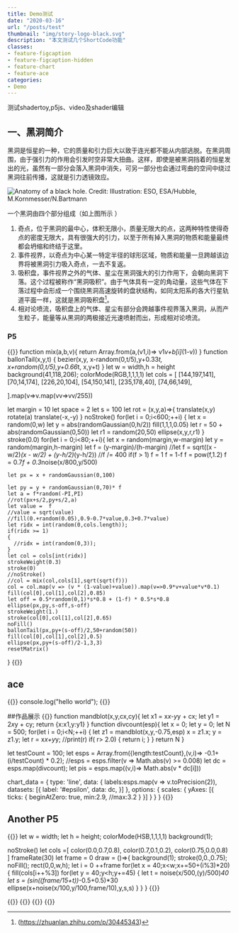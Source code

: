 ```yaml
---
title: Demo测试
date: "2020-03-16"
url: "/posts/test"
thumbnail: "img/story-logo-black.svg"
description: "本文测试几个ShortCode功能"
classes:
- feature-figcaption
- feature-figcaption-hidden
- feature-chart
- feature-ace
categories:
- Demo
---
```

测试shadertoy,p5js、video及shader编辑
<!--more-->

## 一、黑洞简介
  

黑洞是恒星的一种，它的质量和引力巨大以致于连光都不能从内部逃脱。在黑洞周围，由于强引力的作用会引发时空非常大扭曲。这样，即使是被黑洞挡着的恒星发出的光，虽然有一部分会落入黑洞中消失，可另一部分也会通过弯曲的空间中绕过黑洞往前传播，这就是引力透镜效应。

![Anatomy of a black hole. Credit: Illustration: ESO, ESA/Hubble, M.Kornmesser/N.Bartmann](/img/blackhole/intro.jpg)


一个黑洞由四个部分组成（如上图所示 ）
  

1. 奇点，位于黑洞的最中心，体积无限小，质量无限大的点，这两种特性使得奇点的密度无限大，具有很强大的引力，以至于所有掉入黑洞的物质和能量最终都会坍缩和终结于这里。
1. 事件视界，以奇点为中心某一特定半径的球形区域，物质和能量一旦跨越该边界将被黑洞引力吸入奇点，一去不复返。
1. 吸积盘，事件视界之外的气体、星尘在黑洞强大的引力作用下，会朝向黑洞下落。这个过程被称作“黑洞吸积”。由于气体具有一定的角动量，这些气体在下落过程中会形成一个围绕黑洞高速旋转的盘状结构，如同太阳系的各大行星轨道平面一样，这就是黑洞吸积盘[^2]。
1. 相对论喷流，吸积盘上的气体、星尘有部分会跨越事件视界落入黑洞，从而产生粒子，能量等从黑洞的两极接近光速喷射而出，形成相对论喷流。  
[^2]:(https://zhuanlan.zhihu.com/p/30445343)

### P5

{{<p5js height=900 code-height=400 hideCode=true >}}
function mix(a,b,v){
return Array.from(a,(v1,i)=> v1*v+b[i]*(1-v))
}
function ballonTail(x,y,t)
{
bezier(x,y,
       x-random(0,t/5),y+0.33*t,
       x+random(0,t/5),y+0.66*t,
       x,y+t)
}
let w = width,h = height
background(41,118,206);
colorMode(RGB,1,1,1,1)
let cols = [
  [144,197,141],  
  [70,14,174],
  [226,20,104], 
  [54,150,141],
  [235,178,40],
  [74,66,149],
  
].map(v=>v.map(vv=>vv/255))

let margin = 10
let space = 2
let s = 100
let rot = (x,y,a)=>{
  translate(x,y)
  rotate(a)
  translate(-x,-y)
}
noStroke()
for(let i = 0;i<600;++i)
{
  let x = random(0,w)
  let y = abs(randomGaussian(0,h/2))
  fill(1,1,1,0.05)
  let r = 50 + abs(randomGaussian(0,50))
  let r1 = random(20,50)
  ellipse(x,y,r,r1)
}
stroke(0.0)
for(let i = 0;i<80;++i){
  let x = random(margin,w-margin)
  let y = random(margin,h-margin)
  let f = (y-margin)/(h-margin)
    //let f = sqrt((x - w/2)*(x - w/2) + (y-h/2)*(y-h/2))
    //f /= 400
    if(f > 1) f = 1
    f = 1-f
    f = pow(f,1.2)
    f = 0.7*f + 0.3*noise(x/800,y/500)
    
    let px = x + randomGaussian(0,100)
    
    let py = y + randomGaussian(0,70)* f
    let a = f*random(-PI,PI)
    //rot(px+s/2,py+s/2,a)
    let value =  f
    //value = sqrt(value)
    //fill(0.+random(0.05),0.9-0.7*value,0.3+0.7*value)
    let ridx = int(random(0,cols.length));
    if(ridx >= 1)
    {
      //ridx = int(random(0,3));
    }
    let col = cols[int(ridx)]
    strokeWeight(0.3)
    stroke(0)
    //noStroke()
    //col = mix(col,cols[1],sqrt(sqrt(f)))
    col = col.map(v => (v * (1-value)+value)).map(v=>0.9*v+value*v*0.1)
    fill(col[0],col[1],col[2],0.85)
    let off = 0.5*random(0,1)*s*0.8 + (1-f) * 0.5*s*0.8
    ellipse(px,py,s-off,s-off)
    strokeWeight(1.)
    stroke(col[0],col[1],col[2],0.65)
    noFill()
    ballonTail(px,py+(s-off)/2,50+random(50))
    fill(col[0],col[1],col[2],0.5)
    ellipse(px,py+(s-off)/2-1,3,3)
    resetMatrix()
} 
{{</p5js >}}

## ace
{{<ace height=100 readOnly=true >}}
console.log("hello world");
{{</ace>}}



##作品展示
{{<chart code-height=360 height=300 >}}
function mandblot(x,y,cx,cy){
  let x1 = x*x-y*y + cx;
  let y1 = 2*x*y + cy;
  return {x:x1,y:y1}
}
function divcount(esp){
  let x = 0;
  let y = 0;
  let N = 500;
  for(let i = 0;i<N;++i)
  {
    let z1 = mandblot(x,y,-0.75,esp)
    x = z1.x;
    y = z1.y;
    let r = x*x+y*y;
    //print(r)
    if( r> 2.0)
    {
      return i;
    }
  }
  return N
}


let testCount = 100;
let esps = Array.from({length:testCount},(v,i)=> -0.1+(i/testCount) * 0.2);
//esps = esps.filter(v => Math.abs(v) >= 0.008)
let dc = esps.map(divcount);
let pis = esps.map((v,i)=> Math.abs(v * dc[i]))

chart_data = {
    type: 'line',
    data: {
    	labels:esps.map(v => v.toPrecision(2)),       
        datasets: [{
            label: '#epsilon',
            data: dc,
        }]
    },
    options: {
        scales: {
            yAxes: [{
                ticks: {
                    beginAtZero: true,
                    min:2.9,
                    //max:3.2
                }
            }]
        }
    }
}
{{</chart>}}

## Another P5
{{<p5js  >}}
let w = width;
let h = height;
colorMode(HSB,1,1,1,1)
background(1);

noStroke()
let cols =[
  color(0.0,0.7,0.8),
  color(0.7,0.1,0.2),
  color(0.75,0.0,0.8)
  ]
frameRate(30)
let frame = 0
draw = ()=>{
  background(1);
  stroke(0,0.,0.75);
  noFill();
  rect(0,0,w,h);
  let i = 0
  ++frame
  for(let x = 40;x<w;x+=50+(i%3)*20)
  {
    fill(cols[i++%3])
    for(let y = 40;y<h;y+=45)
    {
      let t = noise(x/500,(y)/500)*40
      let s = (sin((frame/15+t))*-0.5+0.5)*30 
      ellipse(x+noise(x/100,y/100,frame/10),y,s,s)
    }
  }
}
{{</p5js >}}

{{<shader id="3321" >}}
{{</shader >}}
{{<shader id="33121" >}}
{{</shader >}}

